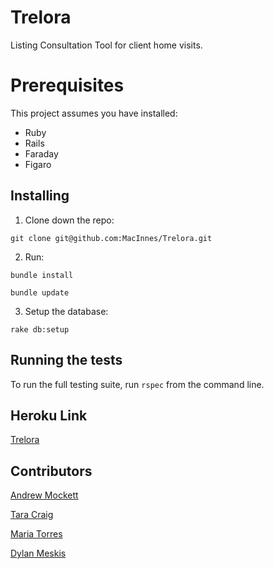 # Trelora

Listing Consultation Tool for client home visits.


# Prerequisites
 This project assumes you have installed:
 * Ruby
 * Rails
 * Faraday
 * Figaro



## Installing

1. Clone down the repo:

`git clone git@github.com:MacInnes/Trelora.git`

2. Run:

`bundle install`

`bundle update`

3. Setup the database:

 `rake db:setup`



## Running the tests
To run the full testing suite, run `rspec` from the command line.

## Heroku Link
[Trelora](https://trelora.herokuapp.com/)


## Contributors

[Andrew Mockett ](https://github.com/MacInnes)

[Tara Craig](https://github.com/TCraig7)

[Maria Torres](https://github.com/tmaria17)

[Dylan Meskis](https://github.com/dmeskis)
